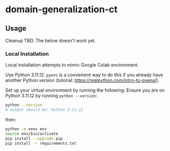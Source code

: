 # domain-generalization-ct

## Usage

Cleanup TBD. The below doesn't work yet.

### Local Installation

Local installation attempts to mimic Google Colab environment.

Use Python 3.11.12. `pyenv` is a convenient way to do this if you already have another Python version (tutorial: https://realpython.com/intro-to-pyenv/).

Set up your virtual environment by running the following:
Ensure you are on Python 3.11.12 by running `python --version`:
```bash
python --version
# output should be: Python 3.11.12
```
then:
```bash
python -m venv env
source env/bin/activate
pip install --upgrade pip
pip install -r requirements.txt
```
